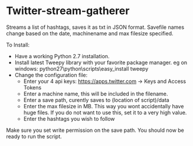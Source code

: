 # Twitter-stream-gatherer
Streams a list of hashtags, saves it as txt in JSON format. 
Savefile names change based on the date, machinename and max filesize specified.

To Install:
* Have a working Python 2.7 installation.
* Install latest Tweepy library with your favorite package manager. eg on windows: python27\python\scripts\easy_install tweepy
* Change the configuration file:
    - Enter your 4 api keys: https://apps.twitter.com -> Keys and Access Tokens
    - Enter a machine name, this will be included in the filename.
    - Enter a save path, curently saves to (location of script)/data
    - Enter the max filesize in MB. This way you wont accidentally have huge files. If you do not want to use this, set it to a very high value.
    - Enter the hashtags you wish to follow

Make sure you set write permission on the save path.
You should now be ready to run the script.
